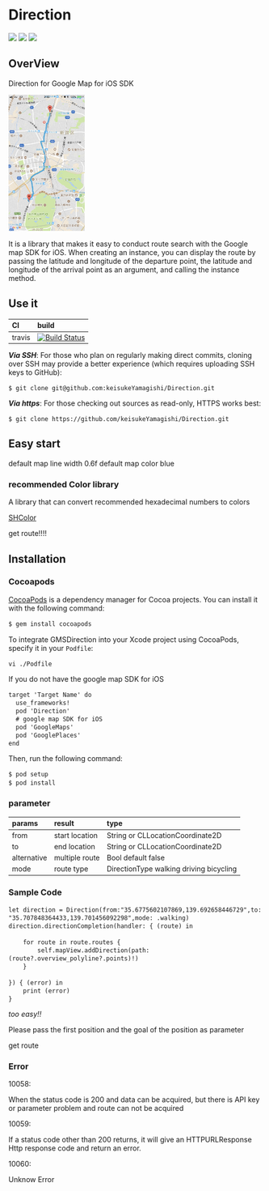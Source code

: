 # Direction

[![](https://img.shields.io/apm/l/vim-mode.svg)](https://github.com/keisukeYamagishi/Direction/blob/master/LICENSE)
[![](https://img.shields.io/badge/twitter-brew__0__O-blue.svg)](https://twitter.com/brew_0_O)
[![](https://img.shields.io/badge/lang-Swift-fc3158)](https://swift.org/)

## OverView

Direction for Google Map for iOS SDK

<img src="https://github.com/keisukeYamagishi/Direction/blob/master/IMG_3437.PNG" width="30%" height="30%">

It is a library that makes it easy to conduct route search with the Google map SDK for iOS.
When creating an instance, you can display the route by passing the latitude and longitude of the departure point, the latitude and longitude of the arrival point as an argument, and calling the instance method.

## Use it

|CI|build|
|:----|:----|
|travis|[![Build Status](https://travis-ci.org/keisukeYamagishi/Direction.svg?branch=master)](https://travis-ci.org/keisukeYamagishi/Direction)|

***Via SSH***: For those who plan on regularly making direct commits, cloning over SSH may provide a better experience (which requires uploading SSH keys to GitHub):

```
$ git clone git@github.com:keisukeYamagishi/Direction.git
```
***Via https***: For those checking out sources as read-only, HTTPS works best:

```
$ git clone https://github.com/keisukeYamagishi/Direction.git
```
## Easy start

default map line width 0.6f
default map color blue

### recommended Color library

A library that can convert recommended hexadecimal numbers to colors

[SHColor](https://cocoapods.org/pods/SHColor)

get route!!!!

## Installation

### Cocoapods


[CocoaPods](http://cocoapods.org) is a dependency manager for Cocoa projects. You can install it with the following command:

```bash
$ gem install cocoapods
```
To integrate GMSDirection into your Xcode project using CocoaPods, specify it in your `Podfile`:

```
vi ./Podfile
```

If you do not have the google map SDK for iOS

```
target 'Target Name' do
  use_frameworks!
  pod 'Direction'
  # google map SDK for iOS
  pod 'GoogleMaps'
  pod 'GooglePlaces'
end
```
Then, run the following command:

```bash
$ pod setup
$ pod install
```

### parameter

|params|result|type|
|:---|:----|:----|
|from| start location|String or CLLocationCoordinate2D|
|to  | end location|String or CLLocationCoordinate2D|
|alternative| multiple route| Bool default false |
|mode|route type|DirectionType walking driving bicycling|

### Sample Code

```
let direction = Direction(from:"35.6775602107869,139.692658446729",to: "35.707848364433,139.701456092298",mode: .walking)
direction.directionCompletion(handler: { (route) in

    for route in route.routes {
        self.mapView.addDirection(path: (route?.overview_polyline?.points)!)
    }

}) { (error) in
    print (error)
}
```
*too easy!!*

Please pass the first position and the goal of the position as parameter

get route

### Error

10058:

When the status code is 200 and data can be acquired, but there is API key or parameter problem and route can not be acquired

10059:

If a status code other than 200 returns, it will give an HTTPURLResponse Http response code and return an error.

10060:

Unknow Error
